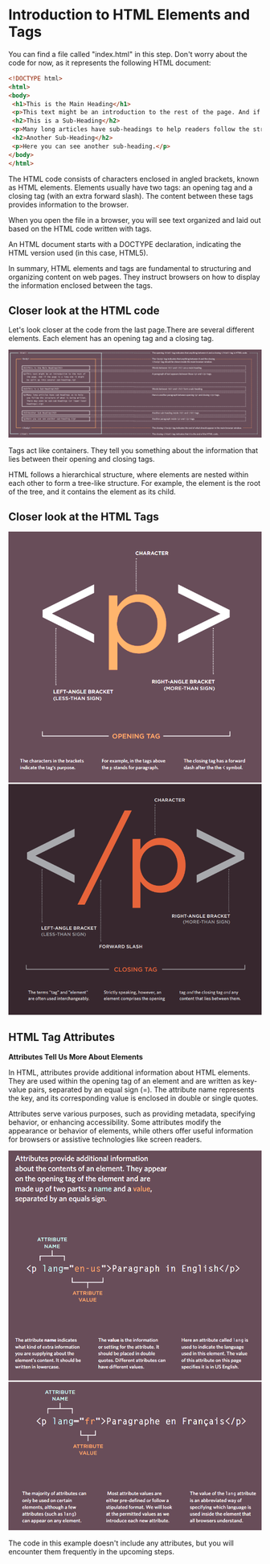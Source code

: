 # Introduction to HTML Elements and Tags

You can find a file called "index.html" in this step. Don't worry about the code for now, as it represents the following HTML document:

```html
<!DOCTYPE html>
<html>
<body>
 <h1>This is the Main Heading</h1>
 <p>This text might be an introduction to the rest of the page. And if the page is a long one, it might be split up into several sub-headings.</p>
 <h2>This is a Sub-Heading</h2>
 <p>Many long articles have sub-headings to help readers follow the structure of the content. There may even be sub-sub-headings (or lower-level headings).</p>
 <h2>Another Sub-Heading</h2>
 <p>Here you can see another sub-heading.</p>
</body>
</html>
```

The HTML code consists of characters enclosed in angled brackets, known as HTML elements. Elements usually have two tags: an opening tag and a closing tag (with an extra forward slash). The content between these tags provides information to the browser.

When you open the file in a browser, you will see text organized and laid out based on the HTML code written with tags.

An HTML document starts with a DOCTYPE declaration, indicating the HTML version used (in this case, HTML5).

In summary, HTML elements and tags are fundamental to structuring and organizing content on web pages. They instruct browsers on how to display the information enclosed between the tags.

## Closer look at the HTML code

Let's look closer at the code from the last page.There are several different elements. Each element has an opening tag and a closing tag.

![closer look at code](./imgs/closer_look.png)

Tags act like containers. They tell you
something about the information that lies
between their opening and closing tags.

HTML follows a hierarchical structure, where elements are nested within each other to form a tree-like structure. For example, the <html> element is the root of the tree, and it contains the <body> element as its child.

## Closer look at the HTML Tags

![opening tag](./imgs/opening_tag.png)
![closing tag](./imgs/closing_tag.png)

## HTML Tag Attributes

**Attributes Tell Us More About Elements**

In HTML, attributes provide additional information about HTML elements. They are used within the opening tag of an element and are written as key-value pairs, separated by an equal sign (=). The attribute name represents the key, and its corresponding value is enclosed in double or single quotes.

Attributes serve various purposes, such as providing metadata, specifying behavior, or enhancing accessibility. Some attributes modify the appearance or behavior of elements, while others offer useful information for browsers or assistive technologies like screen readers.

![attributes](./imgs/attributes.png)
![attributes_cont](./imgs/attributes_1.png)


The code in this example doesn't include any attributes, but you will encounter them frequently in the upcoming steps.
